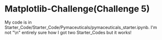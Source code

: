 # Matplotlib-Challenge(Challenge 5) 

My code is in Starter_Code/Starter_Code/Pymaceuticals/pymaceuticals_starter.ipynb. I'm not "\n" entirely sure how I got two Starter_Codes but it works!
